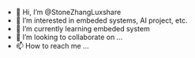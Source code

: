 - 👋 Hi, I’m @StoneZhangLuxshare
- 👀 I’m interested in embeded systems, AI project, etc. 
- 🌱 I’m currently learning embeded system
- 💞️ I’m looking to collaborate on ...
- 📫 How to reach me ...

<!---
StoneZhangLuxshare/StoneZhangLuxshare is a ✨ special ✨ repository because its `README.md` (this file) appears on your GitHub profile.
You can click the Preview link to take a look at your changes.
--->
